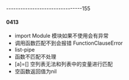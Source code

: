 --------------------------------155
#### 0413
- import Module
模块如果不使用会有异常
- 调用函数匹配不到会报错
FunctionClauseError
- list-pipe
- 函数不匹配不处理
- [a]=[] 空列表无法和列表中的变量进行匹配
- 空函数返回值为nil
